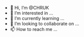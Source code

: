 - 👋 Hi, I’m @CHRUK
- 👀 I’m interested in ...
- 🌱 I’m currently learning ...
- 💞️ I’m looking to collaborate on ...
- 📫 How to reach me ...

<!---
CHRUK/CHRUK is a ✨ special ✨ repository because its `README.md` (this file) appears on your GitHub profile.
You can click the Preview link to take a look at your changes.
--->
